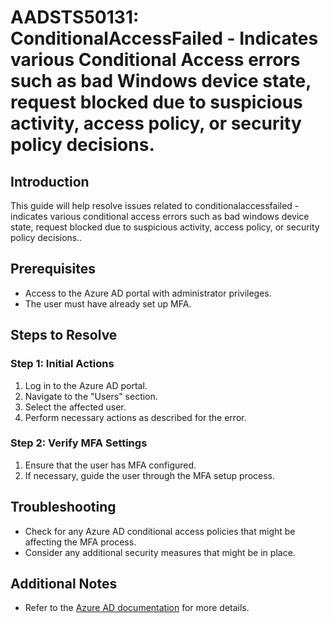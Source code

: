 
# AADSTS50131: ConditionalAccessFailed - Indicates various Conditional Access errors such as bad Windows device state, request blocked due to suspicious activity, access policy, or security policy decisions.

## Introduction
This guide will help resolve issues related to conditionalaccessfailed - indicates various conditional access errors such as bad windows device state, request blocked due to suspicious activity, access policy, or security policy decisions..

## Prerequisites
- Access to the Azure AD portal with administrator privileges.
- The user must have already set up MFA.

## Steps to Resolve

### Step 1: Initial Actions
1. Log in to the Azure AD portal.
2. Navigate to the "Users" section.
3. Select the affected user.
4. Perform necessary actions as described for the error.

### Step 2: Verify MFA Settings
1. Ensure that the user has MFA configured.
2. If necessary, guide the user through the MFA setup process.

## Troubleshooting
- Check for any Azure AD conditional access policies that might be affecting the MFA process.
- Consider any additional security measures that might be in place.

## Additional Notes
- Refer to the [Azure AD documentation](https://learn.microsoft.com/en-us/azure/active-directory/) for more details.
